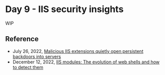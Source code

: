 # Day 9 - IIS security insights

WIP

## Reference
- July 26, 2022, [Malicious IIS extensions quietly open persistent backdoors into servers](https://www.microsoft.com/en-us/security/blog/2022/07/26/malicious-iis-extensions-quietly-open-persistent-backdoors-into-servers/#Attack-flow)
- December 12, 2022, [IIS modules: The evolution of web shells and how to detect them ](https://www.microsoft.com/en-us/security/blog/2022/12/12/iis-modules-the-evolution-of-web-shells-and-how-to-detect-them/)

